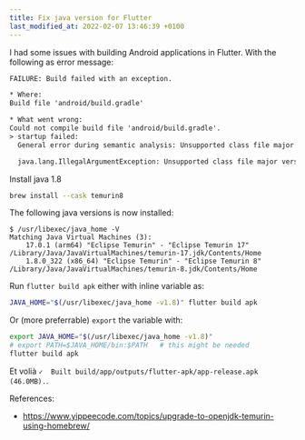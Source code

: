 ```yaml
---
title: Fix java version for Flutter
last_modified_at: 2022-02-07 13:46:39 +0100
---
```


I had some issues with building Android applications in Flutter. With the following as error message:

```txt
FAILURE: Build failed with an exception.

* Where:
Build file 'android/build.gradle'

* What went wrong:
Could not compile build file 'android/build.gradle'.
> startup failed:
  General error during semantic analysis: Unsupported class file major version 61

  java.lang.IllegalArgumentException: Unsupported class file major version 61
```

Install java 1.8

```sh
brew install --cask temurin8
```

The following java versions is now installed:

```console
$ /usr/libexec/java_home -V
Matching Java Virtual Machines (3):
    17.0.1 (arm64) "Eclipse Temurin" - "Eclipse Temurin 17" /Library/Java/JavaVirtualMachines/temurin-17.jdk/Contents/Home
    1.8.0_322 (x86_64) "Eclipse Temurin" - "Eclipse Temurin 8" /Library/Java/JavaVirtualMachines/temurin-8.jdk/Contents/Home
```

Run `flutter build apk` either with inline variable as:

```sh
JAVA_HOME="$(/usr/libexec/java_home -v1.8)" flutter build apk
```

Or (more preferrable) `export` the variable with:

```sh
export JAVA_HOME="$(/usr/libexec/java_home -v1.8)"
# export PATH=$JAVA_HOME/bin:$PATH   # this might be needed
flutter build apk
```

Et volià `✓  Built build/app/outputs/flutter-apk/app-release.apk (46.0MB).`.

References:

 * https://www.yippeecode.com/topics/upgrade-to-openjdk-temurin-using-homebrew/
